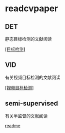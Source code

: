 # readcvpaper

## DET

静态目标检测的文献阅读

[[目标检测]](./DET/)



## VID

有关视频目标检测的文献阅读

[[视频目标检测]](./vid/)



## semi-supervised
有关半监督的文献阅读

[readme](./semi/)